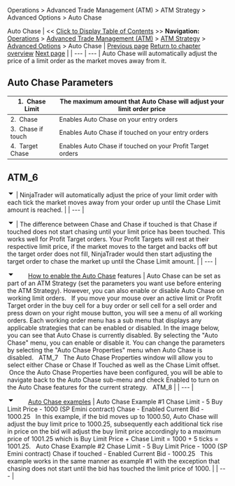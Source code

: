 ﻿
Operations \> Advanced Trade Management (ATM) \> ATM Strategy \> Advanced Options \> Auto Chase

Auto Chase
| \<\< [Click to Display Table of Contents](auto_chase.md) \>\> **Navigation:**     [Operations](operations.md) \> [Advanced Trade Management (ATM)](advanced_trade_management_atm.md) \> [ATM Strategy](atm_strategy.md) \> [Advanced Options](advanced_options.md) \> Auto Chase | [Previous page](advanced_options.md) [Return to chapter overview](advanced_options.md) [Next page](auto_reverse.md) |
| --- | --- |
Auto Chase will automatically adjust the price of a limit order as the market moves away from it.  
 
## Auto Chase Parameters
| 1\.  Chase Limit | The maximum amount that Auto Chase will adjust your limit order price |
| --- | --- |
| 2\.  Chase | Enables Auto Chase on your entry orders |
| 3\.  Chase if touch | Enables Auto Chase if touched on your entry orders |
| 4\.  Target Chase | Enables Auto Chase if touched on your Profit Target orders |

## 
## ATM_6
![tog_minus](tog_minus.gif)
| NinjaTrader will automatically adjust the price of your limit order with each tick the market moves away from your order up until the Chase Limit amount is reached. |
| --- |

![tog_minus](tog_minus.gif)
| The difference between Chase and Chase if touched is that Chase if touched does not start chasing until your limit price has been touched. This works well for Profit Target orders. Your Profit Targets will rest at their respective limit price, if the market moves to the target and backs off but the target order does not fill, NinjaTrader would then start adjusting the target order to chase the market up until the Chase Limit amount. |
| --- |

![tog_minus](tog_minus.gif)        [How to enable the Auto Chase](javascript:HMToggle('toggle','HowToEnableTheAutoChase','HowToEnableTheAutoChase_ICON')) features
| Auto Chase can be set as part of an ATM Strategy (set the parameters you want use before entering the ATM Strategy). However, you can also enable or disable Auto Chase on working limit orders.   If you move your mouse over an active limit or Profit Target order in the buy cell for a buy order or sell cell for a sell order and press down on your right mouse button, you will see a menu of all working orders. Each working order menu has a sub menu that displays any applicable strategies that can be enabled or disabled. In the image below, you can see that Auto Chase is currently disabled. By selecting the "Auto Chase" menu, you can enable or disable it. You can change the parameters by selecting the "Auto Chase Properties" menu when Auto Chase is disabled.   ATM_7   The Auto Chase Properties window will allow you to select either Chase or Chase If Touched as well as the Chase Limit offset.  Once the Auto Chase Properties have been configured, you will be able to navigate back to the Auto Chase sub\-menu and check Enabled to turn on the Auto Chase features for the current strategy.   ATM_8 |
| --- |

![tog_minus](tog_minus.gif)        [Auto Chase examples](javascript:HMToggle('toggle','AutoChaseExamples','AutoChaseExamples_ICON'))
| Auto Chase Example \#1 Chase Limit \- 5 Buy Limit Price \- 1000 (SP Emini contract) Chase \- Enabled Current Bid \- 1000\.25   In this example, if the bid moves up to 1000\.50, Auto Chase will adjust the buy limit price to 1000\.25, subsequently each additional tick rise in price on the bid will adjust the buy limit price accordingly to a maximum price of 1001\.25 which is Buy Limit Price \+ Chase Limit \= 1000 \+ 5 ticks \= 1001\.25\.   Auto Chase Example \#2 Chase Limit \- 5 Buy Limit Price \- 1000 (SP Emini contract) Chase if touched \- Enabled Current Bid \- 1000\.25   This example works in the same manner as example \#1 with the exception that chasing does not start until the bid has touched the limit price of 1000\. |
| --- |
